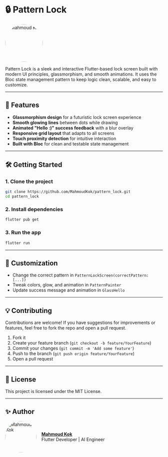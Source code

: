 # 🔒 Pattern Lock

<img src="https://i.ibb.co/hRHxnkFj/image-2025-06-23-11-51-40.png" alt="Mahmoud Kok" width="120" height="120" style="border-radius: 50%; object-fit: cover;" />

Pattern Lock is a sleek and interactive Flutter-based lock screen built with modern UI principles, glassmorphism, and smooth animations. It uses the Bloc state management pattern to keep logic clean, scalable, and easy to customize.

---

## 🚀 Features

* **Glassmorphism design** for a futuristic lock screen experience
* **Smooth glowing lines** between dots while drawing
* **Animated "Hello :)" success feedback** with a blur overlay
* **Responsive grid layout** that adapts to all screens
* **Touch proximity detection** for intuitive interaction
* **Built with Bloc** for clean and testable state management

---

## 🛠 Getting Started

### 1. Clone the project

```sh
git clone https://github.com/MahmoudKok/pattern_lock.git
cd pattern_lock
```

### 2. Install dependencies

```sh
flutter pub get
```

### 3. Run the app

```sh
flutter run
```

---

## 🎯 Customization

* Change the correct pattern in `PatternLockScreen(correctPattern: [...])`
* Tweak colors, glow, and animation in `PatternPainter`
* Update success message and animation in `GlassHello`

---

## 💡 Contributing

Contributions are welcome! If you have suggestions for improvements or features, feel free to fork the repo and open a pull request.

1. Fork it
2. Create your feature branch (`git checkout -b feature/YourFeature`)
3. Commit your changes (`git commit -m 'Add some feature'`)
4. Push to the branch (`git push origin feature/YourFeature`)
5. Open a pull request

---

## 📄 License

This project is licensed under the MIT License.

---

## ✨ Author

<div style="display: flex; align-items: center; gap: 16px;">
  <img src="https://i.ibb.co/hRHxnkFj/image-2025-06-23-11-51-40.png" alt="Mahmoud Kok" width="100" height="100" style="border-radius: 50%; object-fit: cover;" />
  <div>
    <strong><a href="https://www.linkedin.com/in/mahmoud-kokeh/" target="_blank">Mahmoud Kok</a></strong><br />
    Flutter Developer | AI Engineer
  </div>
</div>
